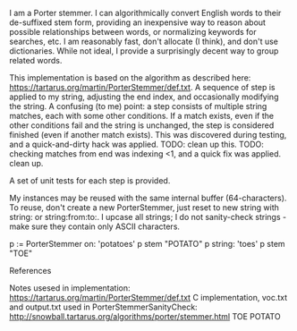 I am a Porter stemmer.  I can algorithmically convert English words to their de-suffixed stem form, providing an inexpensive way to reason about possible relationships between words, or normalizing keywords for searches, etc.  I am reasonably fast, don't allocate (I think), and don't use dictionaries.  While not ideal, I provide a surprisingly decent way to group related words.

This implementation is based on the algorithm as described here: https://tartarus.org/martin/PorterStemmer/def.txt.  A sequence of step is applied to my string, adjusting the end index, and occasionally modifying the string.  A confusing (to me) point: a step consists of multiple string matches, each with some other conditions.  If a match exists, even if the other conditions fail and the string is unchanged, the step is considered finished (even if another match exists).  This was discovered during testing, and a quick-and-dirty hack was applied. TODO: clean up this.  TODO: checking matches from end was indexing <1, and a quick fix was applied. clean up.

A set of unit tests for each step is provided.  

My instances may be reused with the same internal buffer (64-characters).  To reuse, don't create a new PorterStemmer, just reset to new string with string: or string:from:to:.  I upcase all strings; I do not sanity-check strings - make sure they contain only ASCII characters.

p := PorterStemmer on: 'potatoes'
p stem   "POTATO"
p string: 'toes'
p stem   "TOE"

References

Notes usesed in implementation: https://tartarus.org/martin/PorterStemmer/def.txt
C implementation, voc.txt and output.txt used in PorterStemmerSanityCheck: http://snowball.tartarus.org/algorithms/porter/stemmer.html
TOE
POTATO